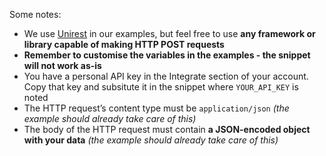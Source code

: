 Some notes:

- We use [Unirest](http://unirest.io/) in our examples, but feel free to use **any framework or library capable of making HTTP POST requests**
- **Remember to customise the variables in the examples - the snippet will not work as-is**
- You have a personal API key in the Integrate section of your account. Copy that key and subsitute it in the snippet where `YOUR_API_KEY` is noted
- The HTTP request’s content type must be `application/json` _(the example should already take care of this)_
- The body of the HTTP request must contain **a JSON-encoded object with your data** _(the example should already take care of this)_
